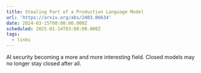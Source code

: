 ```yaml
---
title: Stealing Part of a Production Language Model
url: 'https://arxiv.org/abs/2403.06634'
date: 2024-03-15T00:00:00.000Z
scheduled: 2025-01-14T03:00:00.000Z
tags:
  - links
---
```


AI security becoming a more and more interesting field. Closed models may no longer stay closed after all.
